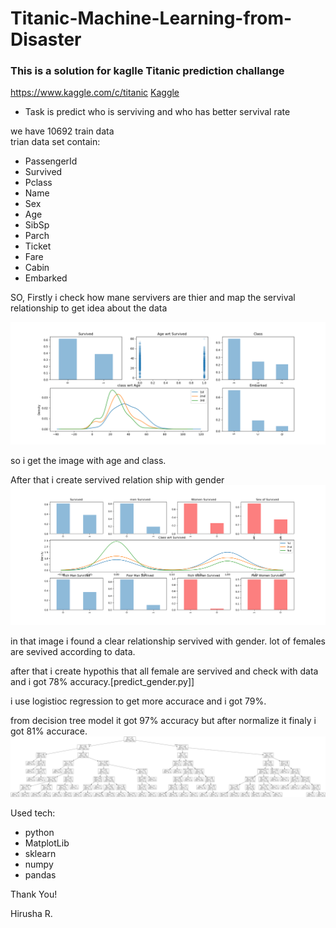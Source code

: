 # Titanic-Machine-Learning-from-Disaster


### This is a solution for kaglle Titanic prediction challange

https://www.kaggle.com/c/titanic 
[Kaggle](https://www.kaggle.com/)

- Task is predict who is serviving and who has better servival rate

we have 10692 train data    
trian data set contain:         
* PassengerId   
* Survived  
* Pclass    
* Name  
* Sex   
* Age   
* SibSp     
* Parch     
* Ticket    
* Fare  
* Cabin     
* Embarked  

SO, Firstly i check how mane servivers are thier and map the servival relationship to get idea about the data

![Image of relation ](img/figer1.png)

so i get the image with age and class.  


After that i create servived relation ship with gender
![Image of relation ](img/gender.png)

in that image i found a clear relationship servived with gender. lot of females are sevived according to data.      

after that i create hypothis that all female are servived and check with data
and i got 78% accuracy.[predict_gender.py]]

i use logistioc regression to get more accurace and i got 79%.

from decision tree model it got 97% accuracy but after normalize it finaly i got 81% accurace.
![Image of Tree ](img/tree.png)

Used tech:
    
* python
* MatplotLib
* sklearn
* numpy
* pandas

Thank You!

Hirusha R.

